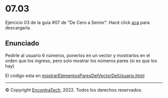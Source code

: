 # 07.03

Ejercicio 03 de la guia #07 de "De Cero a Senior". Hacé click [aca](https://guias.encontratech.com.ar) para descargarla.

## Enunciado

Pedirle al usuario 6 números, ponerlos en un vector y mostrarlos en el orden que los ingreso, pero solo mostrar los números pares (si es que los hay) 

El código esta en  [mostrarElementosParesDelVectorDelUsuario.html](./mostrarElementosParesDelVectorDelUsuario.html)

***
© Copyright [EncontraTech](https://www.encontraTech.com.ar), 2022. Todos los derechos reservados.